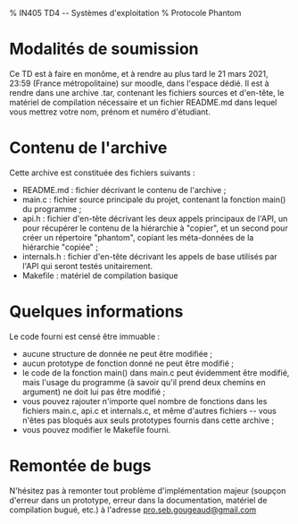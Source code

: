 % IN405 TD4 -- Systèmes d'exploitation
% Protocole Phantom

# Modalités de soumission
Ce TD est à faire en monôme, et à rendre au plus tard le 21 mars 2021,
23:59 (France métropolitaine) sur moodle, dans l'espace dédié. Il est à
rendre dans une archive .tar, contenant les fichiers sources et d'en-tête,
le matériel de compilation nécessaire et un fichier README.md dans lequel
vous mettrez votre nom, prénom et numéro d'étudiant.

# Contenu de l'archive
Cette archive est constituée des fichiers suivants :

- README.md : fichier décrivant le contenu de l'archive ;
- main.c : fichier source principale du projet, contenant la fonction main()
  du programme ;
- api.h : fichier d'en-tête décrivant les deux appels principaux de l'API, un
  pour récupérer le contenu de la hiérarchie à "copier", et un second pour
  créer un répertoire "phantom", copiant les méta-données de la hiérarchie
  "copiée" ;
- internals.h : fichier d'en-tête décrivant les appels de base utilisés par
  l'API qui seront testés unitairement.
- Makefile : matériel de compilation basique

# Quelques informations
Le code fourni est censé être immuable :

- aucune structure de donnée ne peut être modifiée ;
- aucun prototype de fonction donné ne peut être modifié ;
- le code de la fonction main() dans main.c peut évidemment être modifié,
  mais l'usage du programme (à savoir qu'il prend deux chemins en argument)
  ne doit lui pas être modifié ;
- vous pouvez rajouter n'importe quel nombre de fonctions dans les fichiers
  main.c, api.c et internals.c, et même d'autres fichiers -- vous n'êtes pas
  bloqués aux seuls prototypes fournis dans cette archive ;
- vous pouvez modifier le Makefile fourni.

# Remontée de bugs
N'hésitez pas à remonter tout problème d'implémentation majeur (soupçon
d'erreur dans un prototype, erreur dans la documentation, matériel de
compilation bugué, etc.) à l'adresse pro.seb.gougeaud@gmail.com
